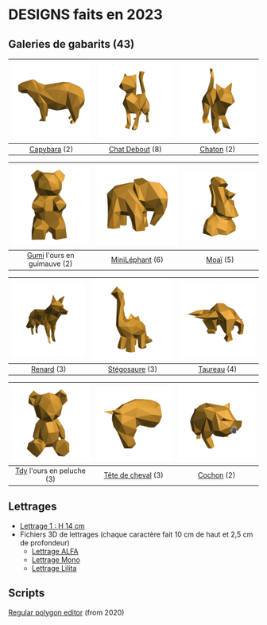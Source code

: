 # DESIGNS faits en 2023

## Galeries de gabarits (43)
| ![](https://github.com/gilboonet/designs/blob/master/2023/assets/images/miniCapybara.png) | ![](https://github.com/gilboonet/designs/blob/master/2023/assets/images/miniChatDebout.png) | ![](https://github.com/gilboonet/designs/blob/master/2023/assets/images/miniChaton.png) |
|:--:|:--:|:--:|
|[Capybara](https://github.com/gilboonet/designs/blob/master/2023/capybara/README.md) (2)|[Chat Debout](https://github.com/gilboonet/designs/blob/master/2023/chat_debout/README.md) (8)| [Chaton](https://github.com/gilboonet/designs/blob/master/2023/chaton/README.md) (2)|

| ![](https://github.com/gilboonet/designs/blob/master/2023/assets/images/miniGumi.png) | ![](https://github.com/gilboonet/designs/blob/master/2023/assets/images/miniMile.png) | ![](https://github.com/gilboonet/designs/blob/master/2023/assets/images/miniMoai.png) |
|:--:|:--:|:--:|
|[Gumi](https://github.com/gilboonet/designs/blob/master/2023/gumi/README.md) l'ours en guimauve (2)|[MiniLéphant](https://github.com/gilboonet/designs/blob/master/2023/mini_lephant/README.md) (6)|[Moaï](https://github.com/gilboonet/designs/blob/master/2023/moai/README.md) (5)|

| ![](https://github.com/gilboonet/designs/blob/master/2023/assets/images/miniRenard.png) |![](https://github.com/gilboonet/designs/blob/master/2023/assets/images/miniCuteDino.png) |![](https://github.com/gilboonet/designs/blob/master/2023/assets/images/miniTaureau.png) |
|:--:|:--:|:--:|
|[Renard](https://github.com/gilboonet/designs/blob/master/2023/renard/README.md) (3)|[Stégosaure](https://github.com/gilboonet/designs/blob/master/2023/stegosaure/README.md) (3)|[Taureau](https://github.com/gilboonet/designs/blob/master/2023/taureau/README.md) (4)|

| ![](https://github.com/gilboonet/designs/blob/master/2023/assets/images/miniTdy.png) | ![](https://github.com/gilboonet/designs/blob/master/2023/assets/images/miniTeteCheval.png) | ![](https://github.com/gilboonet/designs/blob/master/2023/assets/images/miniCochon.png) |
|:--:|:--:|:--:|
|[Tdy](https://github.com/gilboonet/designs/blob/master/2023/tdy/README.md) l'ours en peluche (3)|[Tête de cheval](https://github.com/gilboonet/designs/blob/master/2023/teteCheval/README.md) (3)|[Cochon](https://github.com/gilboonet/designs/blob/master/2023/Cochon/README.md) (2)|

## Lettrages
- [Lettrage 1 : H 14 cm](https://raw.githubusercontent.com/gilboonet/designs/master/2023/lettres_et_chiffres.pdf)
- Fichiers 3D de lettrages (chaque caractère fait 10 cm de haut et 2,5 cm de profondeur)
  - [Lettrage ALFA](https://github.com/gilboonet/designs/tree/master/2023/LETTRAGES/ALFA)
  - [Lettrage Mono](https://github.com/gilboonet/designs/tree/master/2023/LETTRAGES/Mono)
  - [Lettrage Lilita](https://github.com/gilboonet/designs/tree/master/2023/LETTRAGES/Lilita)

## Scripts
[Regular polygon editor](https://openjscad.xyz#https://raw.githubusercontent.com/gilboonet/designs/master/2023/RegularPolygons.js) (from 2020)
